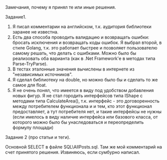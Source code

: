 ﻿Замечания, почему я принял те или иные решения.

Задание1.

1. Я писал комментарии на английском, т.к. аудитория библиотеки заранее не известна.
2. Есть два способа проводить валидацию и возвращать ошибки: бросать исключения и возвращать коды ошибок. Я выбрал второй, в стиле Golang, т.к. это работает быстрее и позволяет пользователю самому решать, что делать с ошибками. Можно было бы реализовать оба варианта (как в .Net Framework'е в методах типа Parse-TryParse).
3. В тестах эталонные значения вычислены в интернете из "независимых источников".
4. Я сделал библиотеку на double, но можно было бы и сделать то же самое для float.
5. Я не очень понял, что имеется в виду под удобством добавления новых фигур. Я не стал городить интерфейсов типа IShape с методами типа CalculateArea(), т.к. интерфейс - это договоренность между потребителем функционала и и тем, кто этот функционал предоставляет, а тут потребителя нет, и такие интерфейсы не нужны (если имелось в виду наличие интерфейса или базового класса, от которого можно было бы унаследоваться и переопределить формулу площади)

Задание 2 (про статьи и теги).

 Основной SELECT в файле SQL\AllPosts.sql. Там же мой комментарий на счет принятого решения. Извиняюсь, если сумбурно написал.